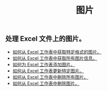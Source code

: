 ﻿---
title: 图片
second_title: Aspose.Cells Cloud Documen
type: docs
url: /zh/pictures/
aliases: [/working-with-pictures/]
keywords: Working with picture on an Excel worksheet
description: 如何在 Excel 工作表中使用图片来操作 Aspose.Cells Cloud REST API。SDK 支持多种开发语言。它们包括 Android、C#、Go、Java、NodeJS、Perl、PHP、Python、Ruby 和 swift
weight: 100
kwords: Excel, Office 云, REST API, 电子表格, PDF, CSV, Json, Markdwon, 图片
---
## 处理 Excel 文件上的图片。

- [如何从 Excel 工作表中获取特定格式的图片。](/cells/zh/pictures/get/)
- [如何从 Excel 工作表中获取所有图片信息。](/cells/zh/pictures/get-all/)
- [如何为 Excel 工作表添加图片。](/cells/zh/pictures/add/)
- [如何从 Excel 工作表更新特定图片。](/cells/zh/pictures/update/)
- [如何从 Excel 工作表中删除所有图片。](/cells/zh/pictures/clear/)
- [如何从 Excel 工作表中删除图片。](/cells/zh/pictures/delete/)
